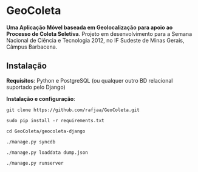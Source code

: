 GeoColeta
=========

__Uma Aplicação Móvel baseada em Geolocalização para apoio ao Processo de Coleta Seletiva__. Projeto em desenvolvimento para a Semana Nacional de Ciência e Tecnologia 2012, no IF Sudeste de Minas Gerais, Câmpus Barbacena.


Instalação
----------

__Requisitos__: Python e PostgreSQL (ou qualquer outro BD relacional suportado pelo Django)

__Instalação e configuração__:

`git clone https://github.com/rafjaa/GeoColeta.git`

`sudo pip install -r requirements.txt`

`cd GeoColeta/geocoleta-django`

`./manage.py syncdb`

`./manage.py loaddata dump.json`

`./manage.py runserver`
